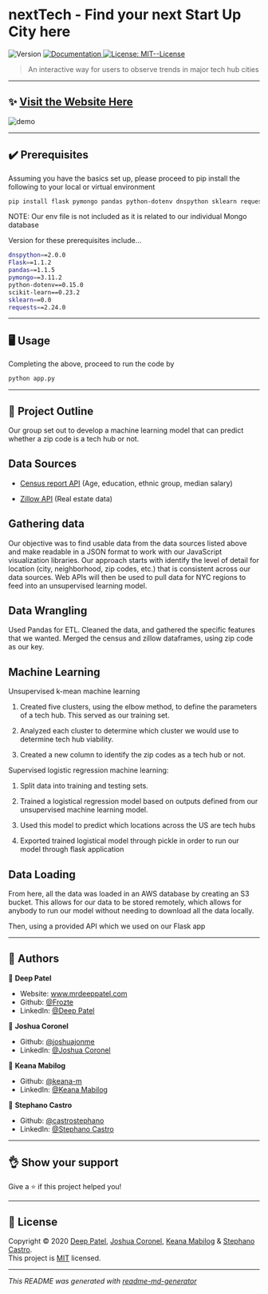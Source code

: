 <h1>nextTech - Find your next Start Up City here</h1>
<p>
  <img alt="Version" src="https://img.shields.io/badge/version-1.0-blue.svg?cacheSeconds=2592000" />
  <a href="1" target="_blank">
    <img alt="Documentation" src="https://img.shields.io/badge/documentation-yes-brightgreen.svg" />
  </a>
  <a href="https://opensource.org/licenses/MIT" target="_blank">
    <img alt="License: MIT--License" src="https://img.shields.io/badge/License-MIT--License-yellow.svg" />
  </a>
</p>

>An interactive way for users to observe trends in major tech hub cities
***

## ✨ [Visit the Website Here](https://tech-hub-predictor.herokuapp.com/)

<p>
  <img src="./static/img/static/img/1.PNG" alt="demo"/>
</p>

<!-- <p>
  <img src="https://raw.githubusercontent.com/joshuajonme/machine-learning-tech-hubs/main/2.PNG" alt="demo"/>
</p>

<p>
  <img src="https://raw.githubusercontent.com/joshuajonme/machine-learning-tech-hubs/main/3.PNG" alt="demo"/>
</p> -->

***
## ✔️ Prerequisites

Assuming you have the basics set up, please proceed to pip install the following to your local or virtual environment

```sh
pip install flask pymongo pandas python-dotenv dnspython sklearn requests
```
NOTE: Our env file is not included as it is related to our individual Mongo database

Version for these prerequisites include...

```sh
dnspython==2.0.0
Flask==1.1.2
pandas==1.1.5
pymongo==3.11.2
python-dotenv==0.15.0
scikit-learn==0.23.2
sklearn==0.0
requests==2.24.0
```
***

## 🖥️ Usage

Completing the above, proceed to run the code by 

```sh
python app.py
```
---
## 🚧 Project Outline
Our group set out to develop a machine learning model that can predict whether a zip code is a tech hub or not. 

Data Sources
----------------

-   [Census report
    API](https://github.com/censusreporter/census-api/blob/master/API.md) (Age,
    education, ethnic group, median salary) 

-   [Zillow API](https://www.zillow.com/howto/api/APIOverview.htm) (Real estate
    data)


Gathering data
--------------

Our objective was to find usable data from the data sources listed above and
make readable in a JSON format to work with our JavaScript visualization
libraries. Our approach starts with identify the level of detail for location
(city, neighborhood, zip codes, etc.) that is consistent across our data
sources. Web APIs will then be used to pull data for NYC regions to feed into an
unsupervised learning model.

 

Data Wrangling
-----------------

Used Pandas for ETL. Cleaned the data, and gathered the specific features that we wanted. Merged the census and zillow dataframes, using zip code as our key. 

 

Machine Learning
-----------------

Unsupervised k-mean machine learning

1.  Created five clusters, using the elbow method, to define the parameters of a tech hub.
    This served as our training set.

2.  Analyzed each cluster to determine which cluster we would use to determine tech hub   viability.

3.  Created a new column to identify the zip codes as a tech hub or not.

Supervised logistic regression machine learning:

1.  Split data into training and testing sets.

2.  Trained a logistical regression model based on outputs defined from our
    unsupervised machine learning model.

3.  Used this model to predict which locations across the US are tech hubs

4.  Exported trained logistical model through pickle in order to run our model through flask application

 

Data Loading
------------

From here, all the data was loaded in an AWS database by creating an S3 bucket. This allows for our data to be stored remotely, which allows for anybody to run our model without needing to download all the data locally. 

Then, using a provided API which we used on our Flask app 



***
## 📖 Authors

👤 **Deep Patel**

* Website: www.mrdeeppatel.com
* Github: [@Frozte](https://github.com/Frozte)
* LinkedIn: [@Deep Patel](https://linkedin.com/in/deep-patel-79082494)

👤 **Joshua Coronel**

* Github: [@joshuajonme](https://github.com/joshuajonme)
* LinkedIn: [@Joshua Coronel](https://www.linkedin.com/in/joshuacoronel/)

👤 **Keana Mabilog**

* Github: [@keana-m](https://github.com/keana-m)
* LinkedIn: [@Keana Mabilog](https://www.linkedin.com/in/keana-m/)

👤 **Stephano Castro**

* Github: [@castrostephano](https://github.com/castrostephano)
* LinkedIn: [@Stephano Castro](https://www.linkedin.com/in/stephanocastro/)

***
## 👌 Show your support

Give a ⭐️ if this project helped you!
***
## 📝 License

Copyright © 2020 [Deep Patel](https://github.com/Frozte), [Joshua Coronel](https://github.com/joshuajonme), [Keana Mabilog](https://github.com/keana-m) & [Stephano Castro](https://github.com/castrostephano).<br />
This project is [MIT](https://github.com/Frozte/AmazonWebScraper/blob/main/LICENSE) licensed.

***
_This README was generated with [readme-md-generator](https://github.com/kefranabg/readme-md-generator)_
